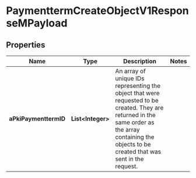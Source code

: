 

# PaymenttermCreateObjectV1ResponseMPayload

## Properties

Name | Type | Description | Notes
------------ | ------------- | ------------- | -------------
**aPkiPaymenttermID** | **List&lt;Integer&gt;** | An array of unique IDs representing the object that were requested to be created.  They are returned in the same order as the array containing the objects to be created that was sent in the request. | 




